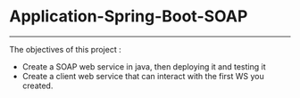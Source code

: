 # Application-Spring-Boot-SOAP
---
The objectives of this project :
- Create a SOAP web service in java, then deploying it and testing it
- Create a client web service that can interact with the first WS you created.
